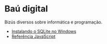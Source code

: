 # Baú digital
<p>Bizús diversos sobre informática e programação.</p>
<ul>
<li><a href="https://github.com/arataca89/bau/blob/main/instalando_sqlite.md">Instalando o SQLite no Windows</a>
<li><a href="https://developer.mozilla.org/pt-BR/docs/Web/JavaScript/Reference">Referência JavaScript</a>
</ul>  


